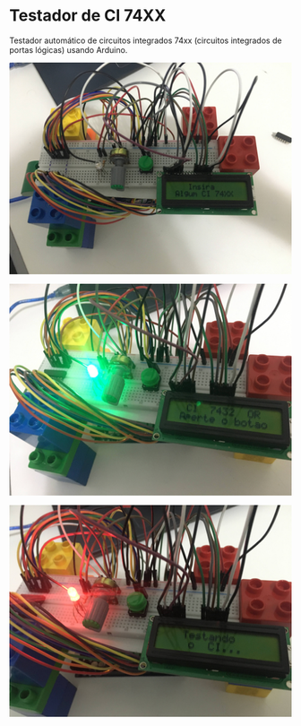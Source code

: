# Testador de CI 74XX
Testador automático de circuitos integrados 74xx (circuitos integrados de portas lógicas) usando Arduino.

![Testador montado](https://github.com/thiago-aguilar1/74-IC-Tester/blob/main/IMG_8304.JPG)


![Reconhecendo presença de CI](https://github.com/thiago-aguilar1/74-IC-Tester/blob/main/IMG_8307.JPG)


![Verificando o CI](https://github.com/thiago-aguilar1/74-IC-Tester/blob/main/IMG_8308.JPG)
